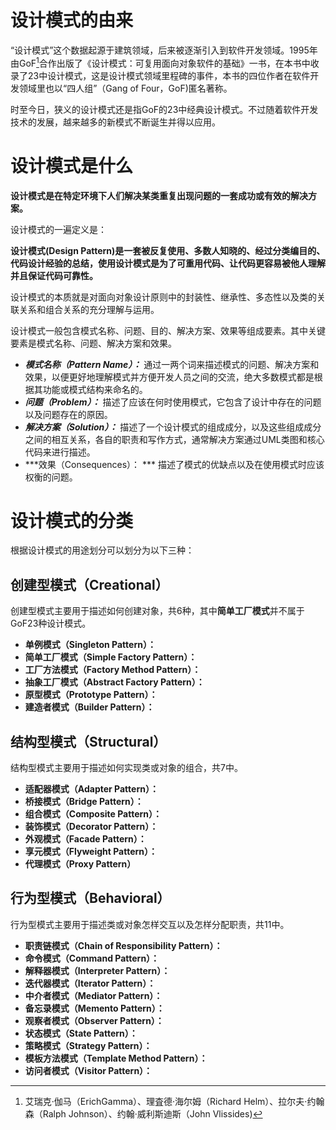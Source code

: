 # 设计模式的由来

“设计模式”这个数据起源于建筑领域，后来被逐渐引入到软件开发领域。1995年由GoF[^Gof]合作出版了《设计模式：可复用面向对象软件的基础》一书，在本书中收录了23中设计模式，这是设计模式领域里程碑的事件，本书的四位作者在软件开发领域里也以“四人组”（Gang of Four，GoF)匿名著称。



时至今日，狭义的设计模式还是指GoF的23中经典设计模式。不过随着软件开发技术的发展，越来越多的新模式不断诞生并得以应用。



# 设计模式是什么

**设计模式是在特定环境下人们解决某类重复出现问题的一套成功或有效的解决方案。**



设计模式的一遍定义是：

**设计模式(Design Pattern)是一套被反复使用、多数人知晓的、经过分类编目的、代码设计经验的总结，使用设计模式是为了可重用代码、让代码更容易被他人理解并且保证代码可靠性。**



设计模式的本质就是对面向对象设计原则中的封装性、继承性、多态性以及类的关联关系和组合关系的充分理解与运用。



设计模式一般包含模式名称、问题、目的、解决方案、效果等组成要素。其中关键要素是模式名称、问题、解决方案和效果。

- ***模式名称（Pattern Name）：*** 通过一两个词来描述模式的问题、解决方案和效果，以便更好地理解模式并方便开发人员之间的交流，绝大多数模式都是根据其功能或模式结构来命名的。
- ***问题（Problem）：*** 描述了应该在何时使用模式，它包含了设计中存在的问题以及问题存在的原因。
- ***解决方案（Solution）：*** 描述了一个设计模式的组成成分，以及这些组成成分之间的相互关系，各自的职责和写作方式，通常解决方案通过UML类图和核心代码来进行描述。
- ***效果（Consequences）： *** 描述了模式的优缺点以及在使用模式时应该权衡的问题。



# 设计模式的分类

根据设计模式的用途划分可以划分为以下三种：

## 创建型模式（Creational）

创建型模式主要用于描述如何创建对象，共6种，其中**简单工厂模式**并不属于GoF23种设计模式。

- **单例模式（Singleton Pattern）：**
- **简单工厂模式（Simple Factory Pattern）：**
- **工厂方法模式（Factory Method Pattern）：**
- **抽象工厂模式（Abstract Factory Pattern）：**
- **原型模式（Prototype Pattern）：**
- **建造者模式（Builder Pattern）：**



## 结构型模式（Structural）

结构型模式主要用于描述如何实现类或对象的组合，共7中。

- **适配器模式（Adapter Pattern）：**
- **桥接模式（Bridge Pattern）：**
- **组合模式（Composite Pattern）：**
- **装饰模式（Decorator Pattern）：**
- **外观模式（Facade Pattern）：**
- **享元模式（Flyweight Pattern）：**
- **代理模式（Proxy Pattern）**



## 行为型模式（Behavioral）

行为型模式主要用于描述类或对象怎样交互以及怎样分配职责，共11中。

- **职责链模式（Chain of Responsibility Pattern）：**
- **命令模式（Command Pattern）：**
- **解释器模式（Interpreter Pattern）：**
- **迭代器模式（Iterator Pattern）：**
- **中介者模式（Mediator Pattern）：**
- **备忘录模式（Memento Pattern）：**
- **观察者模式（Observer Pattern）：**
- **状态模式（State Pattern）：**
- **策略模式（Strategy Pattern）：**
- **模板方法模式（Template Method Pattern）：**
- **访问者模式（Visitor Pattern）：**











[^GoF]:艾瑞克·伽马（ErichGamma）、理査德·海尔姆（Richard Helm）、拉尔夫·约翰森（Ralph Johnson）、约翰·威利斯迪斯（John Vlissides)

